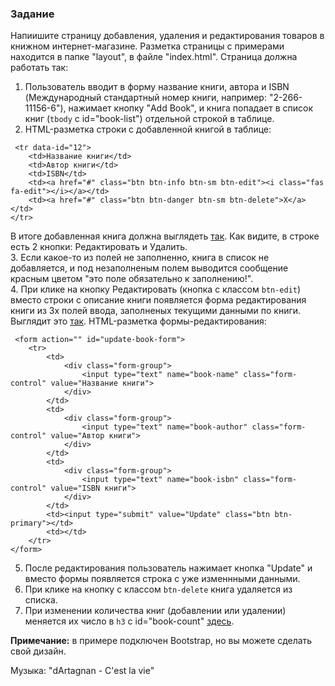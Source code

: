 ### Задание

Напиишите страницу добавления, удаления и редактирования товаров в книжном интернет-магазине. Разметка страницы с примерами находится в папке "layout", в файле "index.html". Страница должна работать так:

1. Пользователь вводит в форму название книги, автора и ISBN (Международный стандартный номер книги, например: "2-266-11156-6"), нажимает кнопку "Add Book", и книга попадает в список книг (`tbody` с id="book-list") отдельной строкой в таблице.
2. HTML-разметка строки с добавленной книгой в таблице:
```
 <tr data-id="12">
    <td>Название книги</td>
    <td>Автор книги</td>
    <td>ISBN</td>
    <td><a href="#" class="btn btn-info btn-sm btn-edit"><i class="fas fa-edit"></i></a></td>
    <td><a href="#" class="btn btn-danger btn-sm btn-delete">X</a></td>
</tr> 
```
В итоге добавленная книга должна выглядеть [так](http://joxi.ru/5mdJpR0He9EQGA). Как видите, в строке есть 2 кнопки: Редактировать и Удалить. <br />
3. Если какое-то из полей не заполненно, книга в список не добавляется, и под незаполненым полем выводится сообщение красным цветом "это поле обязательно к заполнению!". <br />
4. При клике на кнопку Редактировать (кнопка с классом `btn-edit`) вместо строки с описание книги появляется форма редактирования книги из 3х полей ввода, заполненых текущими данными по книги. Выглядит это [так](http://joxi.ru/v296ew4TzBeKWA).
HTML-разметка формы-редактирования: 
```
 <form action="" id="update-book-form">
    <tr>
        <td>
            <div class="form-group">
                <input type="text" name="book-name" class="form-control" value="Название книги">
            </div>
        </td>
        <td>
            <div class="form-group">
                <input type="text" name="book-author" class="form-control" value="Автор книги">
            </div>
        </td>
        <td>
            <div class="form-group">
                <input type="text" name="book-isbn" class="form-control" value="ISBN книги">
            </div>
        </td>                        
        <td><input type="submit" value="Update" class="btn btn-primary"></td>
        <td></td>
    </tr>
</form> 
```
5. После редактирования пользователь нажимает кнопка "Update" и вместо формы появляется строка с уже изменнными данными.
6. При клике на кнопку с классом `btn-delete` книга удаляется из списка.
7. При изменении количества книг (добавлении или удалении) меняется их число в `h3` с id="book-count" [здесь](http://joxi.ru/52a70K8UbpKaMr).

<strong>Примечание:</strong> в примере подключен Bootstrap, но вы можете сделать свой дизайн.

Музыка: "dArtagnan - C'est la vie"